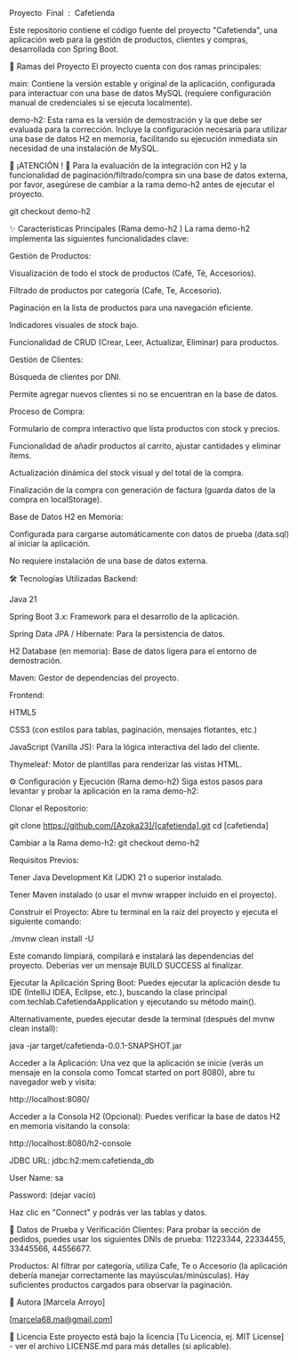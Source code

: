 Proyecto  Final  :  Cafetienda

Este repositorio contiene el código fuente del proyecto "Cafetienda", una aplicación web para la gestión de productos, clientes y compras, desarrollada con Spring Boot.

🚀 Ramas del Proyecto
El proyecto cuenta con dos ramas principales:

main: Contiene la versión estable y original de la aplicación, configurada para interactuar con una base de datos MySQL (requiere configuración manual de credenciales si se ejecuta localmente).

demo-h2: Esta rama es la versión de demostración y la que debe ser evaluada para la corrección. Incluye la configuración necesaria para utilizar una base de datos H2 en memoria, facilitando su ejecución inmediata sin necesidad de una instalación de MySQL.

🚨 ¡ATENCIÓN ! 🚨 Para la evaluación de la integración con H2 y la funcionalidad de paginación/filtrado/compra sin una base de datos externa, por favor, asegúrese de cambiar a la rama demo-h2 antes de ejecutar el proyecto.

git checkout demo-h2

✨ Características Principales (Rama demo-h2 )
La rama demo-h2 implementa las siguientes funcionalidades clave:

Gestión de Productos:

Visualización de todo el stock de productos (Café, Té, Accesorios).

Filtrado de productos por categoría (Cafe, Te, Accesorio).

Paginación en la lista de productos para una navegación eficiente.

Indicadores visuales de stock bajo.

Funcionalidad de CRUD (Crear, Leer, Actualizar, Eliminar) para productos.

Gestión de Clientes:

Búsqueda de clientes por DNI.

Permite agregar nuevos clientes si no se encuentran en la base de datos.

Proceso de Compra:

Formulario de compra interactivo que lista productos con stock y precios.

Funcionalidad de añadir productos al carrito, ajustar cantidades y eliminar ítems.

Actualización dinámica del stock visual y del total de la compra.

Finalización de la compra con generación de factura (guarda datos de la compra en localStorage).

Base de Datos H2 en Memoria:

Configurada para cargarse automáticamente con datos de prueba (data.sql) al iniciar la aplicación.

No requiere instalación de una base de datos externa.

🛠️ Tecnologías Utilizadas
Backend:

Java 21

Spring Boot 3.x: Framework para el desarrollo de la aplicación.

Spring Data JPA / Hibernate: Para la persistencia de datos.

H2 Database (en memoria): Base de datos ligera para el entorno de demostración.

Maven: Gestor de dependencias del proyecto.

Frontend:

HTML5

CSS3 (con estilos para tablas, paginación, mensajes flotantes, etc.)

JavaScript (Vanilla JS): Para la lógica interactiva del lado del cliente.

Thymeleaf: Motor de plantillas para renderizar las vistas HTML.

⚙️ Configuración y Ejecución (Rama demo-h2)
Siga estos pasos para levantar y probar la aplicación en la rama demo-h2:

Clonar el Repositorio:

git clone https://github.com/[Azoka23]/[cafetienda].git
cd [cafetienda]

Cambiar a la Rama demo-h2:
git checkout demo-h2

Requisitos Previos:

Tener Java Development Kit (JDK) 21 o superior instalado.

Tener Maven instalado (o usar el mvnw wrapper incluido en el proyecto).

Construir el Proyecto:
Abre tu terminal en la raíz del proyecto y ejecuta el siguiente comando:

./mvnw clean install -U

Este comando limpiará, compilará e instalará las dependencias del proyecto. Deberías ver un mensaje BUILD SUCCESS al finalizar.

Ejecutar la Aplicación Spring Boot:
Puedes ejecutar la aplicación desde tu IDE (IntelliJ IDEA, Eclipse, etc.), buscando la clase principal com.techlab.CafetiendaApplication y ejecutando su método main().

Alternativamente, puedes ejecutar desde la terminal (después del mvnw clean install):

java -jar target/cafetienda-0.0.1-SNAPSHOT.jar

Acceder a la Aplicación:
Una vez que la aplicación se inicie (verás un mensaje en la consola como Tomcat started on port 8080), abre tu navegador web y visita:

http://localhost:8080/

Acceder a la Consola H2 (Opcional):
Puedes verificar la base de datos H2 en memoria visitando la consola:

http://localhost:8080/h2-console

JDBC URL: jdbc:h2:mem:cafetienda_db

User Name: sa

Password: (dejar vacío)

Haz clic en "Connect" y podrás ver las tablas y datos.

🧪 Datos de Prueba y Verificación
Clientes: Para probar la sección de pedidos, puedes usar los siguientes DNIs de prueba: 11223344, 22334455, 33445566, 44556677.

Productos: Al filtrar por categoría, utiliza Cafe, Te o Accesorio (la aplicación debería manejar correctamente las mayúsculas/minúsculas). Hay suficientes productos cargados para observar la paginación.

👤 Autora
[Marcela Arroyo]

[marcela68.ma@gmail.com]

📜 Licencia
Este proyecto está bajo la licencia [Tu Licencia, ej. MIT License] - ver el archivo LICENSE.md para más detalles (si aplicable).
